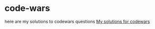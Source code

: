 # code-wars
here are my solutions to codewars questions
[My solutions for codewars](https://www.codewars.com/users/jordanyg/completed_solutions)
